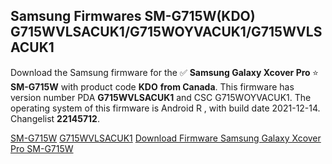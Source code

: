 <h2>Samsung Firmwares SM-G715W(KDO) G715WVLSACUK1/G715WOYVACUK1/G715WVLSACUK1</h2>
Download the Samsung firmware for the ✅ <strong>Samsung Galaxy Xcover Pro </strong> ⭐ <strong>SM-G715W</strong> with product code <strong>KDO</strong> <strong> from Canada</strong>. This firmware has version number PDA <strong>G715WVLSACUK1</strong> and CSC G715WOYVACUK1. The operating system of this firmware is Android R , with build date 2021-12-14. Changelist <strong>22145712</strong>.


[SM-G715W](https://samfirm.shop/samsung/model/SM-G715W)
[G715WVLSACUK1](https://samfirm.shop/samsung/pda/G715WVLSACUK1)
[Download Firmware Samsung Galaxy Xcover Pro SM-G715W](https://samfirm.shop/samsung/firmware/482284)
